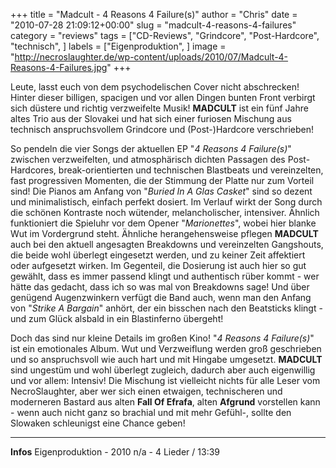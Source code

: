 +++
title = "Madcult - 4 Reasons 4 Failure(s)"
author = "Chris"
date = "2010-07-28 21:09:12+00:00"
slug = "madcult-4-reasons-4-failures"
category = "reviews"
tags = ["CD-Reviews", "Grindcore", "Post-Hardcore", "technisch", ]
labels = ["Eigenproduktion", ]
image = "http://necroslaughter.de/wp-content/uploads/2010/07/Madcult-4-Reasons-4-Failures.jpg"
+++

Leute, lasst euch von dem psychodelischen Cover nicht abschrecken! Hinter dieser billigen, spacigen und vor allen Dingen bunten Front verbirgt sich düstere und richtig verzweifelte Musik! **MADCULT** ist ein fünf Jahre altes Trio aus der Slovakei und hat sich einer furiosen Mischung aus technisch anspruchsvollem Grindcore und (Post-)Hardcore verschrieben!

So pendeln die vier Songs der aktuellen EP "_4 Reasons 4 Failure(s)_" zwischen verzweifelten, und atmosphärisch dichten Passagen des Post-Hardcores, break-orientierten und technischen Blastbeats und vereinzelten, fast progressiven Momenten, die der Stimmung der Platte nur zum Vorteil sind! Die Pianos am Anfang von "_Buried In A Glas Casket_" sind so dezent und minimalistisch, einfach perfekt dosiert. Im Verlauf wirkt der Song durch die schönen Kontraste noch wütender, melancholischer, intensiver. Ähnlich funktioniert die Spieluhr vor dem Opener "_Marionettes_", wobei hier blanke Wut im Vordergrund steht. Ähnliche herangehensweise pflegen **MADCULT** auch bei den aktuell angesagten Breakdowns und vereinzelten Gangshouts, die beide wohl überlegt eingesetzt werden, und zu keiner Zeit affektiert oder aufgesetzt wirken. Im Gegenteil, die Dosierung ist auch hier so gut gewählt, dass es immer passend klingt und authentisch rüber kommt - wer hätte das gedacht, dass ich so was mal von Breakdowns sage! Und über genügend Augenzwinkern verfügt die Band auch, wenn man den Anfang von "_Strike A Bargain_" anhört, der ein bisschen nach den Beatsticks klingt - und zum Glück alsbald in ein Blastinferno übergeht!

Doch das sind nur kleine Details im großen Kino! "_4 Reasons 4 Failure(s)_" ist ein emotionales Album. Wut und Verzweiflung werden groß geschrieben und so anspruchsvoll wie auch hart und mit Hingabe umgesetzt. **MADCULT** sind ungestüm und wohl überlegt zugleich, dadurch aber auch eigenwillig und vor allem: Intensiv! Die Mischung ist vielleicht nichts für alle Leser vom NecroSlaughter, aber wer sich einen etwaigen, technischeren und moderneren  Bastard aus alten **Fall Of Efrafa**, alten **Afgrund** vorstellen kann - wenn auch nicht ganz so brachial und mit mehr Gefühl-, sollte den Slowaken schleunigst eine Chance geben!





---
**Infos**
Eigenproduktion - 2010
n/a - 4 Lieder / 13:39
